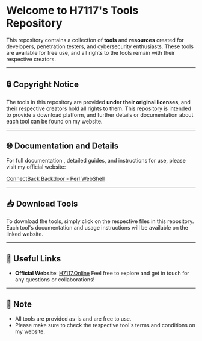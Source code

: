 # Welcome to H7117's Tools Repository

This repository contains a collection of **tools** and **resources** created for developers, penetration testers, and cybersecurity enthusiasts. These tools are available for free use, and all rights to the tools remain with their respective creators.

---

## 🔒 Copyright Notice

The tools in this repository are provided **under their original licenses**, and their respective creators hold all rights to them. This repository is intended to provide a download platform, and further details or documentation about each tool can be found on my website.

---

## 🌐 Documentation and Details

For full documentation , detailed guides, and instructions for use, please visit my official website:

[ConnectBack Backdoor - Perl WebShell](http://www.h7117.online/2025/01/connectback-backdoor-perl-webshell.html)

---

## 📥 Download Tools

To download the tools, simply click on the respective files in this repository. Each tool's documentation and usage instructions will be available on the linked website.

---

## 🔗 Useful Links

- **Official Website**: [H7117.Online](https://www.h7117.online)
Feel free to explore and get in touch for any questions or collaborations!

---

## 📢 Note

- All tools are provided as-is and are free to use.
- Please make sure to check the respective tool's terms and conditions on my website.
